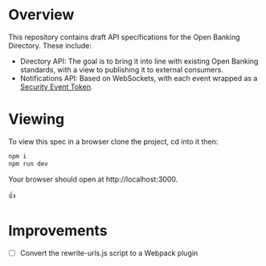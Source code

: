 Overview
===

This repository contains draft API specifications for the Open Banking Directory. These include:

* Directory API: The goal is to bring it into line with existing Open Banking standards, with a view to publishing it to external consumers.
* Notifications API: Based on WebSockets, with each event wrapped as a [Security Event Token](https://tools.ietf.org/html/rfc8417).

Viewing
===

To view this spec in a browser clone the project, cd into it then:

```bash
npm i
npm run dev
```

Your browser should open at http://localhost:3000.

:thumbsup:

Improvements
===

* [ ] Convert the rewrite-urls.js script to a Webpack plugin
